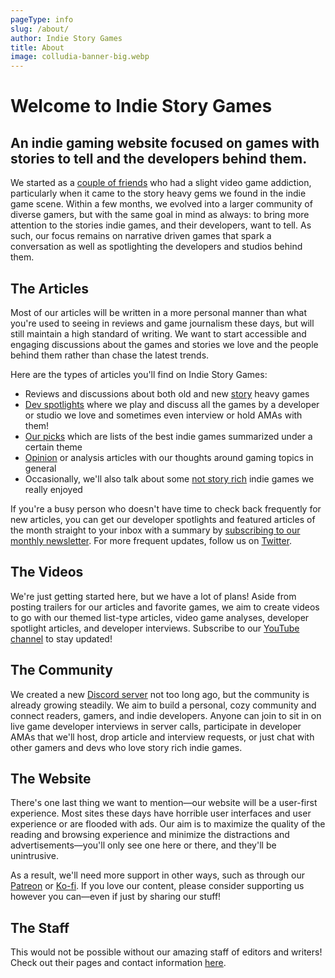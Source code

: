 ```yaml
---
pageType: info
slug: /about/
author: Indie Story Games
title: About
image: colludia-banner-big.webp
---
```


# Welcome to Indie Story Games

## An indie gaming website focused on games with stories to tell and the developers behind them.

We started as a <a href="/contact" class="animated-link">couple of friends</a> who had a slight video game addiction, particularly when it came to the story heavy gems we found in the indie game scene. Within a few months, we evolved into a larger community of diverse gamers, but with the same goal in mind as always: to bring more attention to the stories indie games, and their developers, want to tell. As such, our focus remains on narrative driven games that spark a conversation as well as spotlighting the developers and studios behind them.

## The Articles

Most of our articles will be written in a more personal manner than what you're used to seeing in reviews and game journalism these days, but will still maintain a high standard of writing. We want to start accessible and engaging discussions about the games and stories we love and the people behind them rather than chase the latest trends.

Here are the types of articles you'll find on Indie Story Games:

- Reviews and discussions about both old and new [story][reviews] heavy games
- [Dev spotlights][spotlight] where we play and discuss all the games by a developer or studio we love and sometimes even interview or hold AMAs with them!
- [Our picks][our-picks] which are lists of the best indie games summarized under a certain theme
- [Opinion][opinion] or analysis articles with our thoughts around gaming topics in general
- Occasionally, we'll also talk about some [not story rich][genres] indie games we really enjoyed

If you're a busy person who doesn't have time to check back frequently for new articles, you can get our developer spotlights and featured articles of the month straight to your inbox with a summary by [subscribing to our monthly newsletter][newsletter]. For more frequent updates, follow us on [Twitter][twitter].

## The Videos

We're just getting started here, but we have a lot of plans! Aside from posting trailers for our articles and favorite games, we aim to create videos to go with our themed list-type articles, video game analyses, developer spotlight articles, and developer interviews. Subscribe to our [YouTube channel][youtube] to stay updated!

## The Community

We created a new [Discord server][discord] not too long ago, but the community is already growing steadily. We aim to build a personal, cozy community and connect readers, gamers, and indie developers. Anyone can join to sit in on live game developer interviews in server calls, participate in developer AMAs that we'll host, drop article and interview requests, or just chat with other gamers and devs who love story rich indie games.

## The Website

There's one last thing we want to mention&mdash;our website will be a user-first experience. Most sites these days have horrible user interfaces and user experience or are flooded with ads. Our aim is to maximize the quality of the reading and browsing experience and minimize the distractions and advertisements&mdash;you'll only see one here or there, and they'll be unintrusive.

As a result, we'll need more support in other ways, such as through our [Patreon][patreon] or [Ko-fi][ko-fi]. If you love our content, please consider supporting us however you can&mdash;even if just by sharing our stuff!

## The Staff

This would not be possible without our amazing staff of editors and writers! Check out their pages and contact information [here](/contact).

[info]: mailto:info@indiestorygames.com
[request]: mailto:request@indiestorygames.com
[ko-fi]: https://ko-fi.com/colludia
[patreon]: https://patreon.com/colludia
[spotlight]: /dev-spotlights
[reviews]: /reviews
[genres]: /genres
[our-picks]: /our-picks
[opinion]: /opinion
[youtube]: https://www.youtube.com/channel/UCGV03GbQtpPGfArbJHbZ3IQ
[discord]: https://discord.gg/PG2qkZf
[newsletter]: /subscribe
[twitter]: https://twitter.com/indiestorygames

